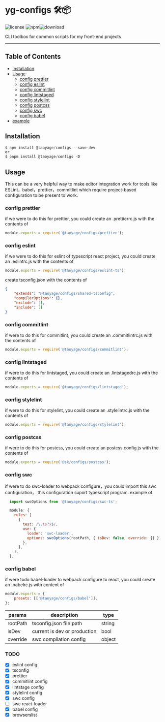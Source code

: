 # yg-configs 🛠📦

![license](https://img.shields.io/github/license/taoyage/yg-configs) ![npm](https://img.shields.io/badge/npm-v18.0.0-blue)![download](https://img.shields.io/npm/dt/@taoyage/configs)

CLI toolbox for common scripts for my front-end projects

</div>

---

## Table of Contents

-   [Installation](#installation)
-   [Usage](#usage)
    -   [config prettier](#config-prettier)
    -   [config eslint](#config-eslint)
    -   [config commitlint](#config-commitlint)
    -   [config lintstaged](#config-lintstaged)
    -   [config stylelint](#config-stylelint)
    -   [config postcss](#config-postcss)
    -   [config swc](#config-swc)
    -   [config babel](#config-babel)
-   [example](https://github.com/taoyage/yg-configs/tree/master/example)

## Installation

```javascript
$ npm install @taoyage/configs --save-dev
or
$ pnpm install @taoyage/configs -D
```

## Usage

This can be a very helpful way to make editor integration work for tools like ESLint，babel，prettier，commitlint which require project-based configuration to be present to work.

### config prettier

if we were to do this for prettier, you could create an .prettierrc.js with the contents of

```javascript
module.exports = require('@taoyage/configs/prettier');
```

### config eslint

if we were to do this for eslint of typescript react project, you could create an .eslintrc.js with the contents of

```javascript
module.exports = require('@taoyage/configs/eslint-ts');
```

create tsconfig.json with the contents of

```json
{
    "extends": "@taoyage/configs/shared-tsconfig",
    "compilerOptions": {},
    "exclude": [],
    "include": []
}
```

### config commitlint

if were to do this for commitlint, you could create an .commitlintrc.js with the contents of

```javascript
module.exports = require('@taoyage/configs/commitlint');
```

### config lintstaged

if were to do this for lintstaged, you could create an .lintstagedrc.js with the contents of

```javascript
module.exports = require('@taoyage/configs/lintstaged');
```

### config stylelint

if were to do this for stylelint, you could create an .stylelintrc.js with the contents of

```javascript
module.exports = require('@taoyage/configs/stylelint');
```

### config postcss

if were to do this for postcss, you could create an postcss.config.js with the contents of

```javascript
module.exports = require('@sk/configs/postcss');
```

### config swc

if were to do swc-loader to webpack configure，you could import this swc configuration，
this configuration suport typescript program. example of

```javascript
  import swcOptions from '@taoyage/configs/swc-ts';

  module: {
    rules: [
      {
        test: /\.ts?x$/,
        use: {
          loader: 'swc-loader',
          options: swcOptions(rootPath, { isDev: false, override: {} }),
        },
      },
    ],
  },

```

### config babel

if were todo babel-loader to webpack configure to react, you could create an .babelrc.js with content of

```javascript
module.exports = {
    presets: [['@taoyage/configs/babel']],
};
```

| params   | description                  | type   |
| -------- | ---------------------------- | ------ |
| rootPath | tsconfig.json file path      | string |
| isDev    | current is dev or production | bool   |
| override | swc compilation config       | object |

### TODO

-   [x] eslint config
-   [x] tsconfig
-   [x] prettier
-   [x] commitlint config
-   [x] lintstage config
-   [x] stylelint config
-   [x] swc config
-   [ ] swc react-loader
-   [x] babel config
-   [x] browserslist
